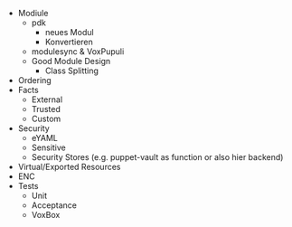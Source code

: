 * Modiule
  * pdk
    * neues Modul
    * Konvertieren
  * modulesync & VoxPupuli
  * Good Module Design
    * Class Splitting
* Ordering
* Facts
  * External
  * Trusted
  * Custom
* Security
  * eYAML
  * Sensitive
  * Security Stores (e.g. puppet-vault as function or also hier backend)
* Virtual/Exported Resources
* ENC
* Tests
  * Unit
  * Acceptance
  * VoxBox
